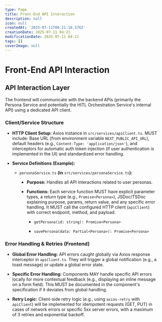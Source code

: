 ```yaml
---
type: Page
title: Front-End API Interaction
description: null
icon: null
createdAt: '2025-07-11T09:21:10.376Z'
creationDate: 2025-07-11 04:21
modificationDate: 2025-07-11 04:21
tags: []
coverImage: null
---
```


# Front-End API Interaction

## API Interaction Layer

The frontend will communicate with the backend APIs (primarily the Persona Service and potentially the HITL Orchestration Service's internal API) using a dedicated API client.

### Client/Service Structure

- **HTTP Client Setup:** Axios instance in `src/services/apiClient.ts`. MUST include: Base URL (from environment variable `NEXT_PUBLIC_API_URL`), default headers (e.g., `Content-Type: 'application/json'`), and interceptors for automatic auth token injection (if user authentication is implemented in the UI) and standardized error handling.

- **Service Definitions (Example):**

    - `personaService.ts` **(in** `src/services/personaService.ts`**):**

        - **Purpose:** Handles all API interactions related to user personas.

        - **Functions:** Each service function MUST have explicit parameter types, a return type (e.g., `Promise<Persona>`), JSDoc/TSDoc explaining purpose, params, return value, and any specific error handling. It MUST call the configured HTTP client (`apiClient`) with correct endpoint, method, and payload.

            - `getPersona(id: string): Promise<Persona>`

            - `savePersona(data: Partial<Persona>): Promise<Persona>`

### Error Handling & Retries (Frontend)

- **Global Error Handling:** API errors caught globally via Axios response interceptor in `apiClient.ts`. They will trigger a global notification (e.g., a toast message) or update a global error state.

- **Specific Error Handling:** Components MAY handle specific API errors locally for more contextual feedback (e.g., displaying an inline message on a form field). This MUST be documented in the component's specification if it deviates from global handling.

- **Retry Logic:** Client-side retry logic (e.g., using `axios-retry` with `apiClient`) will be implemented for idempotent requests (GET, PUT) in cases of network errors or specific 5xx server errors, with a maximum of 3 retries and exponential backoff.


